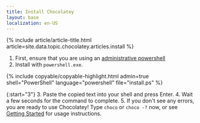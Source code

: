 ```yaml
---
title: Install Chocolatey
layout: base
localization: en-US
---
```


{% include article/article-title.html
    article=site.data.topic.chocolatey.articles.install
%}

1. First, ensure that you are using an [administrative powershell](https://www.howtogeek.com/194041/how-to-open-the-command-prompt-as-administrator-in-windows-8.1/)
2. Install with `powershell.exe`.

{% include copyable/copyable-highlight.html
  admin=true
  shell="PowerShell"
  language="powershell"
  file="install.ps"
%}

{:start="3"}
3. Paste the copied text into your shell and press Enter.
4. Wait a few seconds for the command to complete.
5. If you don't see any errors, you are ready to use Chocolatey! Type `choco` or `choco -?` now, or see [Getting Started](https://docs.chocolatey.org/en-us/getting-started) for usage instructions.